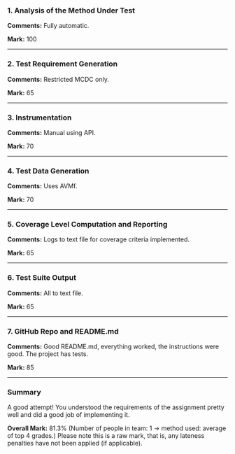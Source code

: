 ### 1. Analysis of the Method Under Test

__Comments:__ Fully automatic.

__Mark:__ 100

---

### 2. Test Requirement Generation

__Comments:__ Restricted MCDC only.

__Mark:__ 65

---

### 3. Instrumentation

__Comments:__ Manual using API. 

__Mark:__ 70

---

### 4. Test Data Generation

__Comments:__ Uses AVMf.

__Mark:__ 70

---

### 5. Coverage Level Computation and Reporting

__Comments:__ Logs to text file for coverage criteria implemented. 

__Mark:__ 65

---

### 6. Test Suite Output

__Comments:__ All to text file.

__Mark:__ 65

---

### 7. GitHub Repo and README.md

__Comments:__ Good README.md, everything worked, the instructions were good. The
project has tests. 

__Mark:__ 85

---

### Summary

A good attempt! You understood the requirements of the assignment pretty well
and did a good job of implementing it.

__Overall Mark:__ 81.3% (Number of people in team: 1 -> method used: average of top 4 grades.) Please note this is a raw mark, that is, any lateness penalties have not been applied (if applicable).
